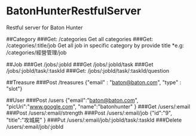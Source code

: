 # BatonHunterRestfulServer
Restful server for Baton Hunter

##Category
###Get:   /categories
Get all categories
###Get:   /categories/:title/job
Get all job in specific category by provide title
*e.g: /categories/經營管理/job

##Job
###Get    /jobs/:jobId
###Get    /jobs/:jobId/task
###Get    /jobs/:jobId/task/:taskId
###Get:   /jobs/:jobId/task/:taskId/question

##Treasure
###Post   /treasures
{"email" : "baton@baton.com",
"type" : "slot"}

##User
###Post     /users
{"email":"baton@baton.com",
"picUri":"www.google.com",
"name":"batonhunter"
}
###Get     /users/:email
###Post    /users/:email/strength
###Post    /users/:email/job
{"id":"9",
"title":"攻城屍"
}
###Put    /users/:email/job/:jobId/task/:taskId
###Delete    /users/:email/job/:jobId
